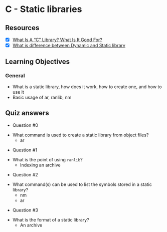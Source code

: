 # C - Static libraries
## Resources
- [x] [What Is A “C” Library? What Is It Good For?](https://docencia.ac.upc.edu/FIB/USO/Bibliografia/unix-c-libraries.html)
- [x] [What is difference between Dynamic and Static library](https://www.youtube.com/watch?v=eW5he5uFBNM&ab_channel=HowTo)
## Learning Objectives
### General
* What is a static library, how does it work, how to create one, and how to use it
* Basic usage of ar, ranlib, nm
## Quiz answers
* Question #0
- What command is used to create a static library from object files?
	- ar
* Question #1
- What is the point of using ``ranlib``?
	- Indexing an archive
* Question #2
- What command(s) can be used to list the symbols stored in a static library?
	- nm
	- ar
* Question #3
- What is the format of a static library?
	- An archive
